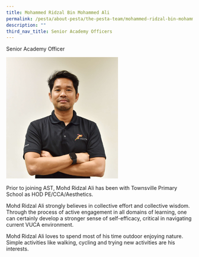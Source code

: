 ```yaml
---
title: Mohammed Ridzal Bin Mohammed Ali
permalink: /pesta/about-pesta/the-pesta-team/mohammed-ridzal-bin-mohammed-ali-bio-2023/
description: ""
third_nav_title: Senior Academy Officers
---
```

Senior Academy Officer

<img src="/images/ridzal%203.JPG" style="width:60%">

Prior to joining AST, Mohd Ridzal Ali has been with Townsville Primary School as HOD PE/CCA/Aesthetics.  

Mohd Ridzal Ali strongly believes in collective effort and collective wisdom. Through the process of active engagement in all domains of learning, one can certainly develop a stronger sense of self-efficacy, critical in navigating current VUCA environment.  

Mohd Ridzal Ali loves to spend most of his time outdoor enjoying nature. Simple activities like walking, cycling and trying new activities are his interests.